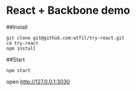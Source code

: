 React + Backbone demo
=========

##Install

    git clone git@github.com:wtfil/try-react.git
    cd try-react
    npm install
  
##Start
  
    npm start

open http://127.0.0.1:3030
